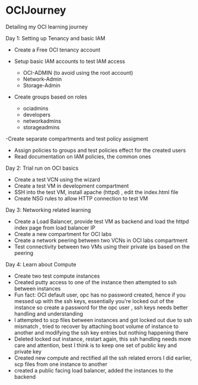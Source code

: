 # OCIJourney
Detailing my OCI learning journey


Day 1: Setting up Tenancy and basic IAM
- Create a Free OCI tenancy account

- Setup basic IAM accounts to test IAM access 
  - OCI-ADMIN (to avoid using the root account)
  - Network-Admin
  - Storage-Admin

- Create groups based on roles
  - ociadmins
  - developers
  - networkadmins
  - storageadmins

-Create separate compartments and test policy assigment

 - Assign policies to groups and test policies effect for the created users 
 - Read documentation on IAM policies, the common ones 

Day 2: Trial run on OCI basics

- Create a test VCN  using the wizard
- Create a test VM in development compartment
- SSH into the test VM, install apache (httpd) , edit the index.html file
- Create NSG rules to allow HTTP connection to test VM

Day 3: Networking related learning

- Create a Load Balancer, provide test VM as backend and load the httpd index page from load balancer IP
- Create a new compartment for OCI labs
- Create a network peering between two VCNs in OCI labs compartment
- Test connectivity between two VMs using their private ips based on the peering

Day 4: Learn about Compute
- Create two test compute instances 
- Created putty access to one of the instance then attempted to ssh between instances 
- Fun fact: OCI default user, opc has no password created, hence if you messed up with the ssh keys, essentially you're locked out of the instance
 so create a password for the opc user , ssh keys needs better handling and understanding 
- I attempted to scp files between instances and got locked out due to ssh mismatch , tried to recover by attaching boot volume of instance to another and modifying the ssh key entries but nothing happening there
- Deleted locked out instance, restart again, this ssh handling needs more care and attention, best I think is to keep one set of public key and private key
- Created new compute and rectified all the ssh related errors I did earlier, scp files from one instance to another
-  created a public facing load balancer, added the instances to the backend

